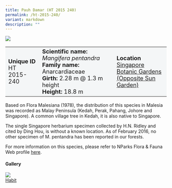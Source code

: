```yaml
---
title: Pauh Damar (HT 2015 240)
permalink: /ht-2015-240/
variant: markdown
description: ""
---
```

<div class="isomer-image-wrapper">
<img src="/images/Heritage_trees_photos/rain_tree_ht_2005_45-habit.jpg">
</div><table style="minWidth: 100px; font-size: 18px; background: #F4F6F7">
<tbody><tr>
<td rowspan="1" colspan="1">
<strong>Unique ID</strong>
<br>HT 2015-240
</td>
<td rowspan="1" colspan="1">
<strong>Scientific name:</strong> <em>Mangifera pentandra</em>
<br><strong>Family name: </strong>Anarcardiaceae
<br><strong>Girth: </strong>2.28 m @ 1.3 m height
<br><strong>Height: </strong>18.8 m
</td>
<td rowspan="1" colspan="1">
<strong>Location</strong><a href="https://www.onemap.gov.sg/?lat=1.309809999997578&amp;lng=103.81572999999406">
 <br>Singapore Botanic Gardens<br>(Opposite Sun Garden)</a>
</td>
</tr>
</tbody>
</table>
<p>Based on Flora Malesiana (1978), the distribution of this species in Malesia was recorded as Malay Peninsula (Kedah, Perak, Pahang, Johore and Singapore). A common village tree in Kedah, it is also native to Singapore.</p>

<p>The single Singapore herbarium specimen collected by H.N. Ridley and cited by Ding Hou, is without a known location. As of February 2016, no other specimen of M. pentandra has been reported in our forests.</p>

<p>For more information on this species, please refer to NParks Flora &amp; Fauna Web profile
 <a href="https://www.nparks.gov.sg/florafaunaweb/flora/6/7/6787">here</a>.</p>

<h4><b>Gallery</b></h4>
<div class="isomer-card-grid">
<a href="/images/Heritage_trees_photos/rain_tree_ht_2005_45-habit.jpg" class="isomer-card">
<div class="isomer-card-image">
<div class="isomer-image-wrapper"><img src="/images/Heritage_trees_photos/rain_tree_ht_2005_45-habit.jpg"></div></div>
<div class="isomer-card-body"><div class="isomer-card-title">Habit</div></div></a><p></p></div>